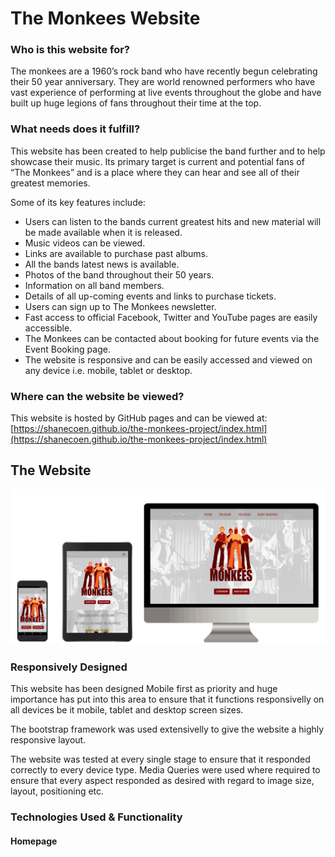 # The Monkees Website

### Who is this website for?

The monkees are a 1960’s rock band who have recently begun celebrating their 50 year anniversary. 
They are world renowned performers who have vast experience of performing at live events throughout 
the globe and have built up huge legions of fans throughout their time at the top.

### What needs does it fulfill?

This website has been created to help publicise the band further and to help showcase their music. 
Its primary target is current and potential fans of “The Monkees” and is a place where they can 
hear and see all of their greatest memories. 

Some of its key features include:

*	Users can listen to the bands current greatest hits and new material will be made available when it is released.
*	Music videos can be viewed.
*	Links are available to purchase past albums.
*	All the bands latest news is available.
*	Photos of the band throughout their 50 years.
*	Information on all band members.
*	Details of all up-coming events and links to purchase tickets.
*	Users can sign up to The Monkees newsletter.
*	Fast access to official Facebook, Twitter and YouTube pages are easily accessible.
*	The Monkees can be contacted about booking for future events via the Event Booking page.
*	The website is responsive and can be easily accessed and viewed on any device i.e. mobile, tablet or desktop.

### Where can the website be viewed?

This website is hosted by GitHub pages and can be viewed at: 
[https://shanecoen.github.io/the-monkees-project/index.html](https://shanecoen.github.io/the-monkees-project/index.html)

## The Website

![responsive website image](assets/images/readme-the-monkees-responsive.png)


### Responsively Designed

This website has been designed Mobile first as priority and huge importance has put into this area to ensure that
it functions responsivelly on all devices be it mobile, tablet and desktop screen sizes.

The bootstrap framework was used extensivelly to give the website a highly responsive layout.

The website was tested at every single stage to ensure that it responded correctly to every device type. Media Queries
were used where required to ensure that every aspect responded as desired with regard to image size, layout, positioning etc.

### Technologies Used & Functionality

#### Homepage








